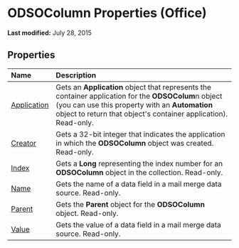 
# ODSOColumn Properties (Office)

 **Last modified:** July 28, 2015


## Properties



|**Name**|**Description**|
|:-----|:-----|
| [Application](226f3e03-1cce-ce5c-6333-3bd0a49eb5fc.md)|Gets an  **Application** object that represents the container application for the **ODSOColum**n object (you can use this property with an  **Automation** object to return that object's container application). Read-only.|
| [Creator](976cbec2-622f-610f-4188-3d0b0d368112.md)|Gets a 32-bit integer that indicates the application in which the  **ODSOColumn** object was created. Read-only.|
| [Index](de7cc9c1-062b-9f42-cf78-20839e0fb01b.md)|Gets a  **Long** representing the index number for an **ODSOColumn** object in the collection. Read-only.|
| [Name](ad9f1846-185f-4ee6-3afb-03a8334d4482.md)|Gets the name of a data field in a mail merge data source. Read-only.|
| [Parent](1ecf1a5e-ad02-37ea-3807-3ac7d2bb8d73.md)|Gets the  **Parent** object for the **ODSOColumn** object. Read-only.|
| [Value](87220a5a-c7e8-5ddb-9354-14afa084f242.md)|Gets the value of a data field in a mail merge data source. Read-only.|
